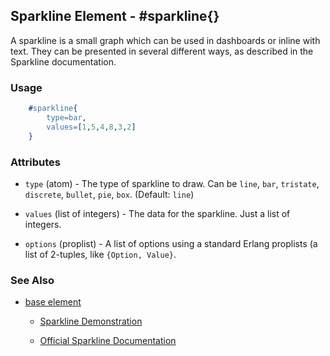 

## Sparkline Element - #sparkline{}

  A sparkline is a small graph which can be used in dashboards or inline with
  text. They can be presented in several different ways, as described in the
  Sparkline documentation.

### Usage

```erlang
	#sparkline{
		type=bar,
		values=[1,5,4,8,3,2]
	}

```

### Attributes

   * `type` (atom) - The type of sparkline to draw.  Can be `line`, `bar`,
	`tristate`, `discrete`, `bullet`, `pie`, `box`. (Default: `line`)

   * `values` (list of integers) - The data for the sparkline. Just a list
	of integers.

   * `options` (proplist) - A list of options using a standard Erlang
	proplists (a list of 2-tuples, like `{Option, Value}`.

### See Also

 *  [base element](./element_base.md)

	*  [Sparkline Demonstration](http://nitrogenproject.com/demos/sparkline)

	*  [Official Sparkline Documentation](http://omnipotent.net/jquery.sparkline)
